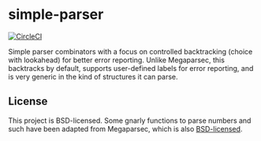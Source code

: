 # simple-parser

[![CircleCI](https://circleci.com/gh/ejconlon/simple-parser/tree/master.svg?style=svg)](https://circleci.com/gh/ejconlon/simple-parser/tree/master)

Simple parser combinators with a focus on controlled backtracking (choice with lookahead) for better error reporting. Unlike Megaparsec, this backtracks by default, supports user-defined labels for error reporting, and is very generic in the kind of structures it can parse.

## License

This project is BSD-licensed. Some gnarly functions to parse numbers and such have been adapted from Megaparsec, which is also [BSD-licensed](https://github.com/mrkkrp/megaparsec/blob/master/LICENSE.md).
